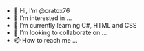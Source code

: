 - 👋 Hi, I’m @cratox76
- 👀 I’m interested in ...
- 🌱 I’m currently learning C#, HTML and CSS
- 💞️ I’m looking to collaborate on ...
- 📫 How to reach me ...

<!---
cratox76/cratox76 is a ✨ special ✨ repository because its `README.md` (this file) appears on your GitHub profile.
You can click the Preview link to take a look at your changes.
--->
